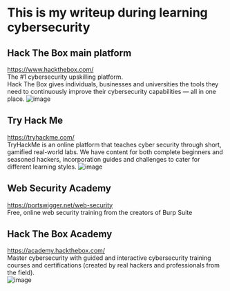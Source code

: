 # This is my writeup during learning cybersecurity

## Hack The Box main platform

https://www.hackthebox.com/  
The #1 cybersecurity upskilling platform.  
Hack The Box gives individuals, businesses and universities the tools they need to continuously improve their cybersecurity capabilities — all in one place.
![image](https://user-images.githubusercontent.com/84217196/223606797-cc33d155-763b-4ec3-a144-b471d9569ab4.png)

## Try Hack Me

https://tryhackme.com/  
TryHackMe is an online platform that teaches cyber security through short, gamified real-world labs. We have content for both complete beginners and seasoned hackers, incorporation guides and challenges to cater for different learning styles.
![image](https://user-images.githubusercontent.com/84217196/223606955-11a72e02-a207-4b23-933e-93d97d6a1499.png)

## Web Security Academy

https://portswigger.net/web-security  
Free, online web security training from the creators of Burp Suite

## Hack The Box Academy

https://academy.hackthebox.com/  
Master cybersecurity with guided and interactive cybersecurity training courses and certifications (created by real hackers and professionals from the field).  
![image](https://user-images.githubusercontent.com/84217196/223606566-8e2774e4-d81c-43e4-9c0c-9851f6db181a.png)
